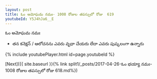 ```yaml
---
layout: post
title: ఓం అమోఘమ నమః- 1008 రోజుల తపస్సులో రోజు  619
youtubeId: Y5J4hJa6__E
---
```

 
 
 ఓం అమోఘమ నమః  
 
 -  తన కనెక్షన్ / ఆలోచనను ఎవరు వృధా చేయరు లేదా ఎవరు పుష్కలంగా ఉన్నారు 
 
  
 
  
 
 
 
 
 
 


{% include youtubePlayer.html id=page.youtubeId %}
 
[Next]({{ site.baseurl }}{% link  split1/_posts/2017-04-26-ఓం భయ్యా నమః- 1008 రోజుల తపస్సులో రోజు  618.md%})
 

